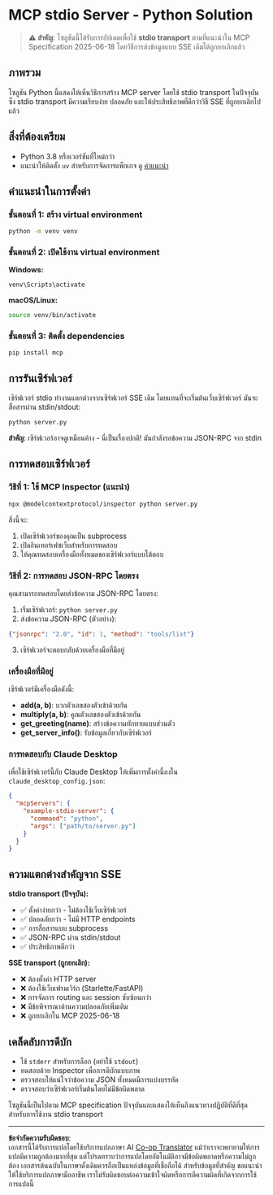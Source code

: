 <!--
CO_OP_TRANSLATOR_METADATA:
{
  "original_hash": "68cd055621b3370948a5a1dff7bedc9a",
  "translation_date": "2025-08-26T20:33:14+00:00",
  "source_file": "03-GettingStarted/05-stdio-server/solution/python/README.md",
  "language_code": "th"
}
-->
# MCP stdio Server - Python Solution

> **⚠️ สำคัญ**: โซลูชันนี้ได้รับการอัปเดตเพื่อใช้ **stdio transport** ตามที่แนะนำใน MCP Specification 2025-06-18 โดยวิธีการส่งข้อมูลแบบ SSE เดิมได้ถูกยกเลิกแล้ว

## ภาพรวม

โซลูชัน Python นี้แสดงให้เห็นวิธีการสร้าง MCP server โดยใช้ stdio transport ในปัจจุบัน ซึ่ง stdio transport มีความเรียบง่าย ปลอดภัย และให้ประสิทธิภาพที่ดีกว่าวิธี SSE ที่ถูกยกเลิกไปแล้ว

## สิ่งที่ต้องเตรียม

- Python 3.8 หรือเวอร์ชันที่ใหม่กว่า
- แนะนำให้ติดตั้ง `uv` สำหรับการจัดการแพ็กเกจ ดู [คำแนะนำ](https://docs.astral.sh/uv/#highlights)

## คำแนะนำในการตั้งค่า

### ขั้นตอนที่ 1: สร้าง virtual environment

```bash
python -m venv venv
```

### ขั้นตอนที่ 2: เปิดใช้งาน virtual environment

**Windows:**
```bash
venv\Scripts\activate
```

**macOS/Linux:**
```bash
source venv/bin/activate
```

### ขั้นตอนที่ 3: ติดตั้ง dependencies

```bash
pip install mcp
```

## การรันเซิร์ฟเวอร์

เซิร์ฟเวอร์ stdio ทำงานแตกต่างจากเซิร์ฟเวอร์ SSE เดิม โดยแทนที่จะเริ่มต้นเว็บเซิร์ฟเวอร์ มันจะสื่อสารผ่าน stdin/stdout:

```bash
python server.py
```

**สำคัญ**: เซิร์ฟเวอร์อาจดูเหมือนค้าง - นี่เป็นเรื่องปกติ! มันกำลังรอข้อความ JSON-RPC จาก stdin

## การทดสอบเซิร์ฟเวอร์

### วิธีที่ 1: ใช้ MCP Inspector (แนะนำ)

```bash
npx @modelcontextprotocol/inspector python server.py
```

สิ่งนี้จะ:
1. เปิดเซิร์ฟเวอร์ของคุณเป็น subprocess
2. เปิดอินเทอร์เฟซเว็บสำหรับการทดสอบ
3. ให้คุณทดสอบเครื่องมือทั้งหมดของเซิร์ฟเวอร์แบบโต้ตอบ

### วิธีที่ 2: การทดสอบ JSON-RPC โดยตรง

คุณสามารถทดสอบโดยส่งข้อความ JSON-RPC โดยตรง:

1. เริ่มเซิร์ฟเวอร์: `python server.py`
2. ส่งข้อความ JSON-RPC (ตัวอย่าง):

```json
{"jsonrpc": "2.0", "id": 1, "method": "tools/list"}
```

3. เซิร์ฟเวอร์จะตอบกลับด้วยเครื่องมือที่มีอยู่

### เครื่องมือที่มีอยู่

เซิร์ฟเวอร์มีเครื่องมือดังนี้:

- **add(a, b)**: บวกตัวเลขสองตัวเข้าด้วยกัน
- **multiply(a, b)**: คูณตัวเลขสองตัวเข้าด้วยกัน  
- **get_greeting(name)**: สร้างข้อความทักทายแบบส่วนตัว
- **get_server_info()**: รับข้อมูลเกี่ยวกับเซิร์ฟเวอร์

### การทดสอบกับ Claude Desktop

เพื่อใช้เซิร์ฟเวอร์นี้กับ Claude Desktop ให้เพิ่มการตั้งค่านี้ลงใน `claude_desktop_config.json`:

```json
{
  "mcpServers": {
    "example-stdio-server": {
      "command": "python",
      "args": ["path/to/server.py"]
    }
  }
}
```

## ความแตกต่างสำคัญจาก SSE

**stdio transport (ปัจจุบัน):**
- ✅ ตั้งค่าง่ายกว่า - ไม่ต้องใช้เว็บเซิร์ฟเวอร์
- ✅ ปลอดภัยกว่า - ไม่มี HTTP endpoints
- ✅ การสื่อสารแบบ subprocess
- ✅ JSON-RPC ผ่าน stdin/stdout
- ✅ ประสิทธิภาพดีกว่า

**SSE transport (ถูกยกเลิก):**
- ❌ ต้องตั้งค่า HTTP server
- ❌ ต้องใช้เว็บเฟรมเวิร์ก (Starlette/FastAPI)
- ❌ การจัดการ routing และ session ซับซ้อนกว่า
- ❌ มีข้อพิจารณาด้านความปลอดภัยเพิ่มเติม
- ❌ ถูกยกเลิกใน MCP 2025-06-18

## เคล็ดลับการดีบัก

- ใช้ `stderr` สำหรับการล็อก (อย่าใช้ `stdout`)
- ทดสอบด้วย Inspector เพื่อการดีบักแบบภาพ
- ตรวจสอบให้แน่ใจว่าข้อความ JSON ทั้งหมดมีการแบ่งบรรทัด
- ตรวจสอบว่าเซิร์ฟเวอร์เริ่มต้นโดยไม่มีข้อผิดพลาด

โซลูชันนี้เป็นไปตาม MCP specification ปัจจุบันและแสดงให้เห็นถึงแนวทางปฏิบัติที่ดีที่สุดสำหรับการใช้งาน stdio transport

---

**ข้อจำกัดความรับผิดชอบ**:  
เอกสารนี้ได้รับการแปลโดยใช้บริการแปลภาษา AI [Co-op Translator](https://github.com/Azure/co-op-translator) แม้ว่าเราจะพยายามให้การแปลมีความถูกต้องมากที่สุด แต่โปรดทราบว่าการแปลโดยอัตโนมัติอาจมีข้อผิดพลาดหรือความไม่ถูกต้อง เอกสารต้นฉบับในภาษาดั้งเดิมควรถือเป็นแหล่งข้อมูลที่เชื่อถือได้ สำหรับข้อมูลที่สำคัญ ขอแนะนำให้ใช้บริการแปลภาษามืออาชีพ เราไม่รับผิดชอบต่อความเข้าใจผิดหรือการตีความผิดที่เกิดจากการใช้การแปลนี้